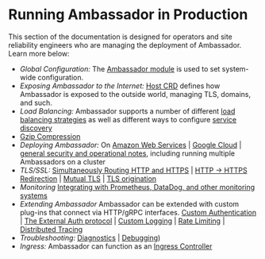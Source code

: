 # Running Ambassador in Production

This section of the documentation is designed for operators and site reliability engineers who are managing the deployment of Ambassador. Learn more below:

* *Global Configuration:* The [Ambassador module](ambassador) is used to set system-wide configuration.
* *Exposing Ambassador to the Internet:* [Host CRD](host-crd) defines how Ambassador is exposed to the outside world, managing TLS, domains, and such.
* *Load Balancing:* Ambassador supports a number of different [load balancing strategies](load-balancer) as well as different ways to configure [service discovery](resolvers)
* [Gzip Compression](gzip)
* *Deploying Ambassador:* On [Amazon Web Services](ambassador-with-aws) | [Google Cloud](ambassador-with-gke) | [general security and operational notes](running), including running multiple Ambassadors on a cluster
* *TLS/SSL:* [Simultaneously Routing HTTP and HTTPS](tls/cleartext-redirection#cleartext-routing) | [HTTP -> HTTPS Redirection](tls/cleartext-redirection#http-https-redirection) | [Mutual TLS](tls/mtls) | [TLS origination](tls/origination)
* *Monitoring* [Integrating with Prometheus, DataDog, and other monitoring systems](statistics)
* *Extending Ambassador* Ambassador can be extended with custom plug-ins that connect via HTTP/gRPC interfaces. [Custom Authentication](services/auth-service) | [The External Auth protocol](services/ext_authz) | [Custom Logging](services/log-service) | [Rate Limiting](services/rate-limit-service) | [Distributed Tracing](services/tracing-service)
* *Troubleshooting:* [Diagnostics](diagnostics) | [Debugging](debugging))
* *Ingress:* Ambassador can function as an [Ingress Controller](ingress-controller)
